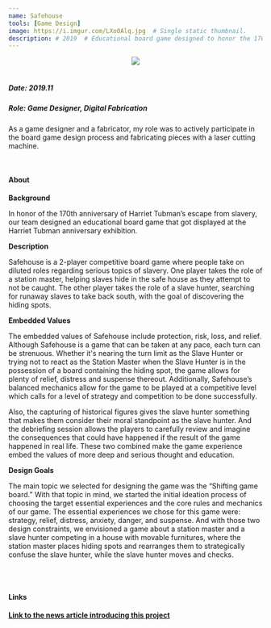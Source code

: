 ```yaml
---
name: Safehouse
tools: [Game Design]
image: https://i.imgur.com/LXo0Alq.jpg  # Single static thumbnail.
description: # 2019  # Educational board game designed to honor the 170th anniversary of Harriet Tubman’s escape from slavery.
---
```


<!-- Tech Demo (e.g. Video & Images) -->
<center>
    <img src="https://i.imgur.com/oDQpeLq.jpg"/>
</center>

<br>

<!-- Detailed Role & Date -->
##### Date: 2019.11
##### Role: Game Designer, Digital Fabrication

As a game designer and a fabricator, my role was to actively participate in the board game design process and fabricating pieces with a laser cutting machine.

<br>

<!-- Abstract / About -->
#### About

**Background**

In honor of the 170th anniversary of Harriet Tubman’s escape from slavery, our team designed an educational board game that got displayed at the Harriet Tubman anniversary exhibition.

**Description**

Safehouse is a 2-player competitive board game where people take on diluted roles regarding serious topics of slavery. One player takes the role of a station master, helping slaves hide in the safe house as they attempt to not be caught. The other player takes the role of a slave hunter, searching for runaway slaves to take back south, with the goal of discovering the hiding spots.

**Embedded Values**

The embedded values of Safehouse include protection, risk, loss, and relief. Although Safehouse is a game that can be taken at any pace, each turn can be strenuous. Whether it's nearing the turn limit as the Slave Hunter or trying not to react as the Station Master when the Slave Hunter is in the possession of a board containing the hiding spot, the game allows for plenty of relief, distress and suspense thereout. Additionally, Safehouse’s balanced mechanics allow for the game to be played at a competitive level which calls for a level of strategy and competition to be done successfully.

Also, the capturing of historical figures gives the slave hunter something that makes them consider their moral standpoint as the slave hunter. And the debriefing session allows the players to carefully review and imagine the consequences that could have happened if the result of the game happened in real life. These two combined make the game experience embed the values of more deep and serious thought and education.

**Design Goals**

The main topic we selected for designing the game was the “Shifting game board.” With that topic in mind, we started the initial ideation process of choosing the target essential experiences and the core rules and mechanics of our game. The essential experiences we chose for this game were: strategy, relief, distress, anxiety, danger, and suspense. And with those two design constraints, we envisioned a game about a station master and a slave hunter competing in a house with movable furnitures, where the station master places hiding spots and rearranges them to strategically confuse the slave hunter, while the slave hunter moves and checks.

<br>

<!-- Technical Features & Challenges & Highlights -->

<br>

<!-- Miscellaneous (e.g. Awards & Links) -->
#### Links

**[Link to the news article introducing this project](https://news.rpi.edu/approach/2019/11/19-0)**